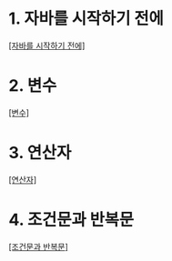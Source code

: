 # 1. 자바를 시작하기 전에

[[자바를 시작하기 전에]](https://github.com/mildsalmon/Study/blob/master/JAVA/%EC%9E%90%EB%B0%94%EB%A5%BC%20%EC%8B%9C%EC%9E%91%ED%95%98%EA%B8%B0%20%EC%A0%84%EC%97%90.md)

# 2. 변수

[[변수]](https://github.com/mildsalmon/Study/blob/master/JAVA/%EB%B3%80%EC%88%98.md)

# 3. 연산자

[[연산자]](https://github.com/mildsalmon/Study/blob/master/JAVA/%EC%97%B0%EC%82%B0%EC%9E%90.md)

# 4. 조건문과 반복문

[[조건문과 반복문]](https://github.com/mildsalmon/Study/blob/master/JAVA/%EC%A1%B0%EA%B1%B4%EB%AC%B8%EA%B3%BC%20%EB%B0%98%EB%B3%B5%EB%AC%B8.md)
